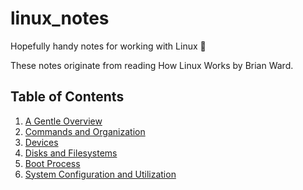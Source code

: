 # linux_notes
Hopefully handy notes for working with Linux 📝

These notes originate from reading How Linux Works by Brian Ward.
## Table of Contents
1. [A Gentle Overview](chapters/1_intro.md)
2. [Commands and Organization](chapters/2_commands.md)
3. [Devices](chapters/3_devices.md)
4. [Disks and Filesystems](chapters/4_disks_and_filesystems.md)
5. [Boot Process](chapters/5_boot_process.md)
6. [System Configuration and Utilization](chapters/6_sys_config_utilization.md)